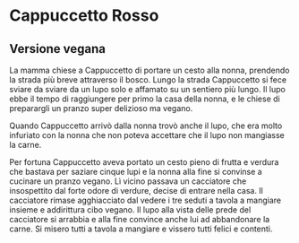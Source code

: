 
# Cappuccetto Rosso
## Versione vegana

La mamma chiese a Cappuccetto di portare un cesto alla nonna, prendendo la strada più breve attraverso il bosco.
Lungo la strada Cappuccetto si fece sviare da sviare da un lupo solo e affamato su un sentiero più lungo.
Il lupo ebbe il tempo di raggiungere per primo la casa della nonna, e le chiese di preparargli un pranzo super delizioso ma vegano. 


Quando Cappuccetto arrivò dalla nonna trovò anche il lupo, che era molto infuriato con la nonna che non poteva accettare che il lupo non mangiasse la carne. 

Per fortuna Cappuccetto aveva portato un cesto pieno di frutta e verdura che bastava per saziare cinque lupi e la nonna alla fine si convinse a cucinare un pranzo vegano. 
Lì vicino passava un cacciatore che insospettito dal forte odore di verdure, decise di entrare nella casa. 
Il cacciatore rimase agghiacciato dal vedere i tre seduti a tavola a mangiare insieme e addirittura cibo vegano. 
Il lupo alla vista delle prede del cacciatore si arrabbia e alla fine convince anche lui ad abbandonare la carne. 
Si misero tutti a tavola a mangiare e vissero tutti felici e contenti. 

